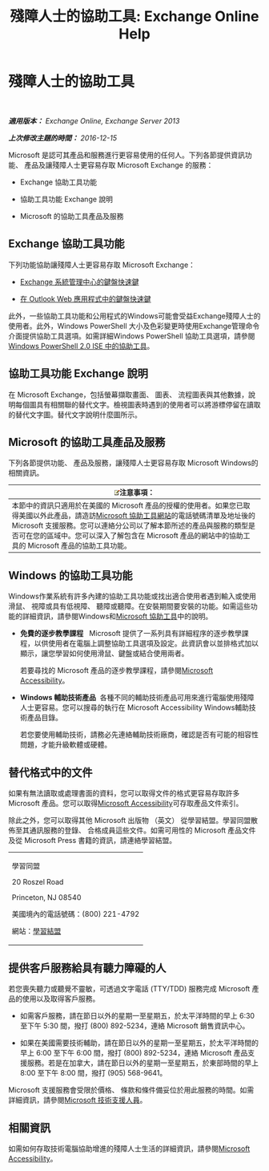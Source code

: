 ﻿---
title: '殘障人士的協助工具: Exchange Online Help'
TOCTitle: 殘障人士的協助工具
ms:assetid: a7203ebd-ffac-4a8d-a2d0-6c8a61c8eeb8
ms:mtpsurl: https://technet.microsoft.com/zh-tw/library/JJ150559(v=EXCHG.150)
ms:contentKeyID: 50472374
ms.date: 05/23/2018
mtps_version: v=EXCHG.150
ms.translationtype: MT
---

# 殘障人士的協助工具

 

_**適用版本：** Exchange Online, Exchange Server 2013_

_**上次修改主題的時間：** 2016-12-15_

Microsoft 是認可其產品和服務進行更容易使用的任何人。下列各節提供資訊功能、 產品及讓殘障人士更容易存取 Microsoft Exchange 的服務：

  - Exchange 協助工具功能

  - 協助工具功能 Exchange 說明

  - Microsoft 的協助工具產品及服務

## Exchange 協助工具功能

下列功能協助讓殘障人士更容易存取 Microsoft Exchange：

  - [Exchange 系統管理中心的鍵盤快速鍵](keyboard-shortcuts-in-the-exchange-admin-center-exchange-online-protection-help.md)

  - [在 Outlook Web 應用程式中的鍵盤快速鍵](https://go.microsoft.com/fwlink/p/?linkid=268079)

此外，一些協助工具功能和公用程式的Windows可能會受益Exchange殘障人士的使用者。此外，Windows PowerShell 大小及色彩變更時使用Exchange管理命令介面提供協助工具選項。如需詳細Windows PowerShell 協助工具選項，請參閱[Windows PowerShell 2.0 ISE 中的協助工具](https://go.microsoft.com/fwlink/p/?linkid=258240)。

## 協助工具功能 Exchange 說明

在 Microsoft Exchange，包括螢幕擷取畫面、 圖表、 流程圖表與其他數據，說明每個圖具有相關聯的替代文字。檢視圖表時遇到的使用者可以將游標停留在讀取的替代文字圖。替代文字說明什麼圖所示。

## Microsoft 的協助工具產品及服務

下列各節提供功能、 產品及服務，讓殘障人士更容易存取 Microsoft Windows的相關資訊。

<table>
<thead>
<tr class="header">
<th><img src="images/Bb124558.note(EXCHG.150).gif" title="注意事項" alt="注意事項" />注意事項：</th>
</tr>
</thead>
<tbody>
<tr class="odd">
<td>本節中的資訊只適用於在美國的 Microsoft 產品的授權的使用者。如果您已取得美國以外此產品，請造訪<a href="https://www.microsoft.com/enable">Microsoft 協助工具網站</a>的電話號碼清單及地址後的 Microsoft 支援服務。您可以連絡分公司以了解本節所述的產品與服務的類型是否可在您的區域中。您可以深入了解包含在 Microsoft 產品的網站中的協助工具的 Microsoft 產品的協助工具功能。</td>
</tr>
</tbody>
</table>


## Windows 的協助工具功能

Windows作業系統有許多內建的協助工具功能或找出適合使用者遇到輸入或使用滑鼠、 視障或具有低視障、 聽障或聽障。在安裝期間要安裝的功能。如需這些功能的詳細資訊，請參閱Windows和[Microsoft 協助工具](https://go.microsoft.com/fwlink/p/?linkid=18139)中的說明。

  - **免費的逐步教學課程**   Microsoft 提供了一系列具有詳細程序的逐步教學課程，以供使用者在電腦上調整協助工具選項及設定。此資訊會以並排格式加以顯示，讓您學習如何使用滑鼠、鍵盤或結合使用兩者。
    
    若要尋找的 Microsoft 產品的逐步教學課程，請參閱[Microsoft Accessibility](https://go.microsoft.com/fwlink/p/?linkid=18139)。

  - **Windows 輔助技術產品**  各種不同的輔助技術產品可用來進行電腦使用殘障人士更容易。您可以搜尋的執行在 Microsoft Accessibility Windows輔助技術產品目錄。
    
    若您要使用輔助技術，請務必先連絡輔助技術廠商，確認是否有可能的相容性問題，才能升級軟體或硬體。

## 替代格式中的文件

如果有無法讀取或處理書面的資料，您可以取得文件的格式更容易存取許多 Microsoft 產品。您可以取得[Microsoft Accessibility](https://go.microsoft.com/fwlink/p/?linkid=18139)可存取產品文件索引。

除此之外，您可以取得其他 Microsoft 出版物 （英文） 從學習結盟。學習同盟散佈至其通訊服務的登錄、 合格成員這些文件。如需可用性的 Microsoft 產品文件及從 Microsoft Press 書籍的資訊，請連絡學習結盟。


<table>
<colgroup>
<col style="width: 100%" />
</colgroup>
<tbody>
<tr class="odd">
<td><p>學習同盟</p>
<p>20 Roszel Road</p>
<p>Princeton, NJ 08540</p>
<p>美國境內的電話號碼：(800) 221-4792</p>
<p>網站：<a href="https://www.learningally.org/">學習結盟</a></p></td>
</tr>
</tbody>
</table>


## 提供客戶服務給具有聽力障礙的人

若您喪失聽力或聽覺不靈敏，可透過文字電話 (TTY/TDD) 服務完成 Microsoft 產品的使用以及取得客戶服務。

  - 如需客戶服務，請在節日以外的星期一至星期五，於太平洋時間的早上 6:30 至下午 5:30 間，撥打 (800) 892-5234，連絡 Microsoft 銷售資訊中心。

  - 如果在美國需要技術輔助，請在節日以外的星期一至星期五，於太平洋時間的早上 6:00 至下午 6:00 間，撥打 (800) 892-5234，連絡 Microsoft 產品支援服務。若是在加拿大，請在節日以外的星期一至星期五，於東部時間的早上 8:00 至下午 8:00 間，撥打 (905) 568-9641。

Microsoft 支援服務會受限於價格、 條款和條件備妥位於用此服務的時間。如需詳細資訊，請參閱[Microsoft 技術支援人員](https://go.microsoft.com/fwlink/p/?linkid=18142)。

## 相關資訊

如需如何存取技術電腦協助增進的殘障人士生活的詳細資訊，請參閱[Microsoft Accessibility](http://go.microsoft.com/fwlink/p/?linkid=18139)。

